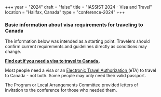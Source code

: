 +++
year = "2024"
draft = "false"
title = "IASSIST 2024 - Visa and Travel"
location = "Halifax, Canada"
type = "conference-2024"
+++

### Basic information about visa requirements for traveling to Canada

The information below was intended as a starting point. Travelers should confirm current requirements and guidelines directly as conditions may change.

**[Find out if you need a visa to travel to Canada <i class="fas fa-external-link-alt"></i>](https://www.cic.gc.ca/english/visit/visas.asp).**

Most people need a visa or an [Electronic Travel Authorization <i class="fas fa-external-link-alt"></i>](https://www.canada.ca/en/immigration-refugees-citizenship/services/visit-canada/eta/apply.html) (eTA) to travel to Canada - not both. Some people may only need their valid passport.

The Program or Local Arrangements Committee provided letters of invitation to the conference for those who needed them.
